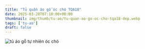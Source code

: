 ```yaml
---
title: "Tủ quần áo gỗ óc chó TQA18"
date: 2025-03-28T07:10:00+00:00
thumbnail: img/thumb/tu-ao/tu-quan-ao-go-oc-cho-tqa18-dep.webp
tags: ['tu-ao']
draft: false
---
```

![tủ áo gỗ tự nhiên óc chó](/img/tu-ao/tqa18/tu-quan-ao-go-oc-cho-tqa18-3.webp)